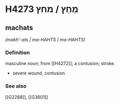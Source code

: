 # H4273 מַחַץ / מחץ

## machats

_(makh'-ats | ma-HAHTS | ma-HAHTS)_

### Definition

masculine noun; from [[H4272]]; a contusion; stroke.

- severe wound, contusion
### See also

[[G2288]], [[G3601]]

